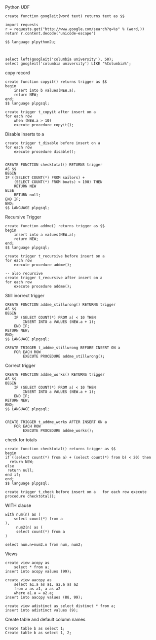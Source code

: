 Python UDF	
	
	create function googleit(word text) returns text as $$
	
	import requests
	r = requests.get("http://www.google.com/search?q=%s" % (word,))
	return r.content.decode('unicode-escape')
	
	$$ language plpython2u;
	
	
	
	select left(googleit('columbia university'), 50);
	select googleit('columbia university') LIKE '%Columbia%';
	


copy record

	
	create function copyit() returns trigger as $$
	begin 
		insert into b values(NEW.a); 
		return NEW; 
	end;
	$$ language plpgsql;
	
	create trigger t_copyit after insert on a 
	for each row	 
		when (NEW.a > 10) 
		execute procedure copyit();

Disable inserts to a	
	
 
	
	create trigger t_disable before insert on a 
	for each row 
		execute procedure disable();
	
	
	CREATE FUNCTION checktotal() RETURNS trigger	AS $$		BEGIN	IF ((SELECT COUNT(*) FROM sailors) +	    (SELECT COUNT(*) FROM boats) < 100) THEN		RETURN NEW	ELSE		RETURN null;	END IF;	END;	$$ LANGUAGE plpgsql;Recursive Trigger
	create function addme() returns trigger as $$
	begin
		insert into a values(NEW.a);
		return NEW;
	end;
	$$ language plpgsql;
	
	create trigger t_recursive before insert on a
	for each row
		execute procedure addme();
		
	-- also recursive
	create trigger t_recursive after insert on a
	for each row
		execute procedure addme();		
		
Still inorrect trigger

	CREATE FUNCTION addme_stillwrong() RETURNS trigger	AS $$		BEGIN		IF (SELECT COUNT(*) FROM a) < 10 THEN			INSERT INTO a VALUES (NEW.a + 1);		END IF;	RETURN NEW;	END;	$$ LANGUAGE plpgsql;		CREATE TRIGGER t_addme_stillwrong BEFORE INSERT ON a		FOR EACH ROW			EXECUTE PROCEDURE addme_stillwrong();
			
Correct trigger
	CREATE FUNCTION addme_works() RETURNS trigger	AS $$		BEGIN		IF (SELECT COUNT(*) FROM a) < 10 THEN			INSERT INTO a VALUES (NEW.a + 1);		END IF;	RETURN NEW;	END;	$$ LANGUAGE plpgsql;			CREATE TRIGGER t_addme_works AFTER INSERT ON a		FOR EACH ROW			EXECUTE PROCEDURE addme_works();		
check for totals		
	create function checktotal() returns trigger as $$
	begin
	if ((select count(*) from a) + (select count(*) from b) < 20) then
	  return NEW;
	else
	 return null;
	end if;
	end;
	$$ language plpgsql;
	
	create trigger t_check before insert on a   for each row execute procedure checktotal();		
WITH clause
	
	with num(n) as (
		select count(*) from a
	), 
		 num2(n) as (
		 select count(*) from a
	) 

	select num.n+num2.n from num, num2;	
	
Views

	create view acopy as 
		select * from a;
	insert into acopy values (99);
	
	create view aacopy as 
		select a1.a as a1, a2.a as a2 
		from a as a1, a as a2 
		where a1.a = a2.a;
	insert into aacopy values (88, 99);
	
	create view adistinct as select distinct * from a;
	insert into adistinct values (9);
	
Create table and default column names

	Create table b as select 1;	Create table b as select 1, 2;	
				